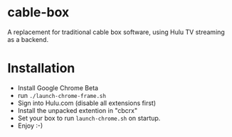 # cable-box

A replacement for traditional cable box software, using Hulu TV streaming as a backend.

# Installation

* Install Google Chrome Beta
* run `./launch-chrome-frame.sh`
* Sign into Hulu.com (disable all extensions first)
* Install the unpacked extention in "cbcrx"
* Set your box to run `launch-chrome.sh` on startup.
* Enjoy :-)